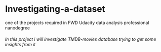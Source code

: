 # Investigating-a-dataset
one of the projects required in FWD Udacity data analysis professional nanodegree

###### In this project I will investigate TMDB-movies database trying to get some insights from it
